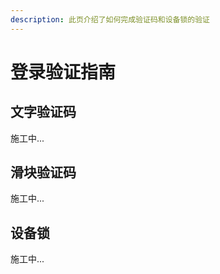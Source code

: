```yaml
---
description: 此页介绍了如何完成验证码和设备锁的验证
---
```


# 登录验证指南

## 文字验证码 <a id="word-captcha"></a>

施工中...

## 滑块验证码 <a id="slide-captcha"></a>

施工中...

## 设备锁 <a id="device-locker"></a>

施工中...



